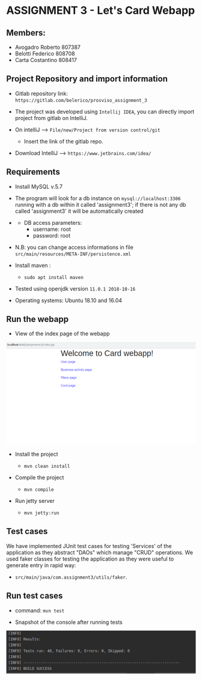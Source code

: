 # ASSIGNMENT 3 - Let's Card Webapp

## Members:
+ Avogadro Roberto 807387
+ Belotti Federico 808708    
+ Carta Costantino 808417
    
## Project Repository and import information
+ Gitlab repository link: `https://gitlab.com/belerico/prosviso_assignment_3`

+ The project was developed using `Intellij IDEA`, you can directly import project from gitlab on IntelliJ.
+ On intelliJ --> ``File/new/Project from version control/git``
    + Insert the link of the gitlab repo.

+ Download IntelliJ --> `https://www.jetbrains.com/idea/`

## Requirements

+ Install MySQL v.5.7
+ The program will look for a db instance on `mysql://localhost:3306` running with a db within it called 'assignment3'; if there is not any db called 'assignment3' it will be automatically created
+ + DB access parameters:
    + username: root
    + password: root
+ N.B: you can change access informations in file `src/main/resources/META-INF/persistence.xml`

+ Install maven : 
    + `sudo apt install maven`

+ Tested using openjdk version `11.0.1 2018-10-16`

+ Operating systems: Ubuntu 18.10 and 16.04 


## Run the webapp

+ View of the index page of the webapp

![](.README/CardWebapp.png)

+ Install the project
    + `mvn clean install`

+ Compile the project
    + `mvn compile`

+ Run jetty server
    + `mvn jetty:run`


## Test cases

We have implemented JUnit test cases for testing 'Services' of the application as they abstract "DAOs" which manage "CRUD" operations.
We used faker classes for testing the application as they were useful to generate entry in rapid way:
+ `src/main/java/com.assignment3/utils/faker`.

## Run test cases
+ command: `mvn test`

+ Snapshot of the console after running tests

![](.README/Test.png)




